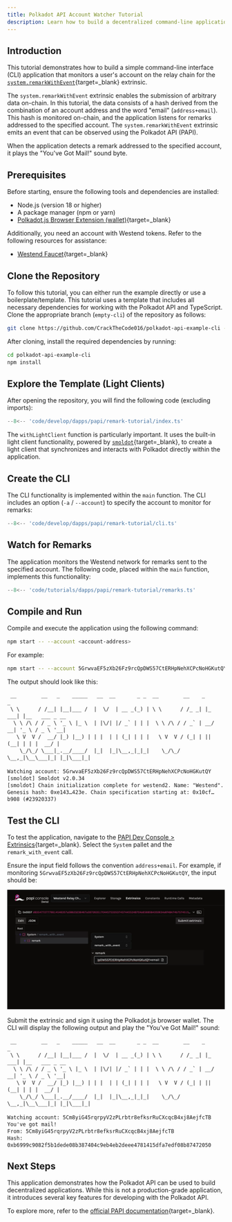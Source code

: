 ```yaml
---
title: Polkadot API Account Watcher Tutorial
description: Learn how to build a decentralized command-line application using the Polkadot API.
---
```


## Introduction

This tutorial demonstrates how to build a simple command-line interface (CLI) application that monitors a user's account on the relay chain for the [`system.remarkWithEvent`](https://paritytech.github.io/polkadot-sdk/master/frame_system/pallet/struct.Pallet.html#method.remark_with_event){target=\_blank} extrinsic.

The `system.remarkWithEvent` extrinsic enables the submission of arbitrary data on-chain. In this tutorial, the data consists of a hash derived from the combination of an account address and the word "email" (`address+email`). This hash is monitored on-chain, and the application listens for remarks addressed to the specified account. The `system.remarkWithEvent` extrinsic emits an event that can be observed using the Polkadot API (PAPI).

When the application detects a remark addressed to the specified account, it plays the "You've Got Mail!" sound byte.

## Prerequisites

Before starting, ensure the following tools and dependencies are installed:

- Node.js (version 18 or higher)
- A package manager (npm or yarn)
- [Polkadot.js Browser Extension (wallet)](https://polkadot.js.org/extension/){target=\_blank}

Additionally, you need an account with Westend tokens. Refer to the following resources for assistance:

- [Westend Faucet](https://faucet.polkadot.io/westend){target=\_blank}

## Clone the Repository

To follow this tutorial, you can either run the example directly or use a boilerplate/template. This tutorial uses a template that includes all necessary dependencies for working with the Polkadot API and TypeScript. Clone the appropriate branch (`empty-cli`) of the repository as follows:

```bash
git clone https://github.com/CrackTheCode016/polkadot-api-example-cli --branch empty-cli
```

After cloning, install the required dependencies by running:

```bash
cd polkadot-api-example-cli
npm install
```

## Explore the Template (Light Clients)

After opening the repository, you will find the following code (excluding imports):

```typescript title="index.ts"
--8<-- 'code/develop/dapps/papi/remark-tutorial/index.ts'
```

The `withLightClient` function is particularly important. It uses the built-in light client functionality, powered by [`smoldot`](https://github.com/smol-dot/smoldot){target=\_blank}, to create a light client that synchronizes and interacts with Polkadot directly within the application.

## Create the CLI

The CLI functionality is implemented within the `main` function. The CLI includes an option (`-a` / `--account`) to specify the account to monitor for remarks:

```typescript title="index.ts"
--8<-- 'code/develop/dapps/papi/remark-tutorial/cli.ts'
```

## Watch for Remarks

The application monitors the Westend network for remarks sent to the specified account. The following code, placed within the `main` function, implements this functionality:

```typescript title="index.ts"
--8<-- 'code/tutorials/dapps/papi/remark-tutorial/remarks.ts'
```

## Compile and Run

Compile and execute the application using the following command:

```bash
npm start -- --account <account-address>
```

For example:

```bash
npm start -- --account 5GrwvaEF5zXb26Fz9rcQpDWS57CtERHpNehXCPcNoHGKutQY
```

The output should look like this:

```
 __        __   _    _____   __  __       _ _  __        __    _       _
 \ \      / /__| |__|___ /  |  \/  | __ _(_) | \ \      / /_ _| |_ ___| |__   ___ _ __
  \ \ /\ / / _ \ '_ \ |_ \  | |\/| |/ _` | | |  \ \ /\ / / _` | __/ __| '_ \ / _ \ '__|
   \ V  V /  __/ |_) |__) | | |  | | (_| | | |   \ V  V / (_| | || (__| | | |  __/ |
    \_/\_/ \___|_.__/____/  |_|  |_|\__,_|_|_|    \_/\_/ \__,_|\__\___|_| |_|\___|_|

Watching account: 5GrwvaEF5zXb26Fz9rcQpDWS57CtERHpNehXCPcNoHGKutQY
[smoldot] Smoldot v2.0.34
[smoldot] Chain initialization complete for westend2. Name: "Westend". Genesis hash: 0xe143…423e. Chain specification starting at: 0x10cf…b908 (#23920337)
```

## Test the CLI

To test the application, navigate to the [PAPI Dev Console > Extrinsics](https://dev.papi.how/extrinsics#networkId=westend&endpoint=light-client){target=\_blank}. Select the `System` pallet and the `remark_with_event` call.

Ensure the input field follows the convention `address+email`. For example, if monitoring `5GrwvaEF5zXb26Fz9rcQpDWS57CtERHpNehXCPcNoHGKutQY`, the input should be:

![](images/develop/dapps/papi/papi-console.webp)

Submit the extrinsic and sign it using the Polkadot.js browser wallet. The CLI will display the following output and play the "You've Got Mail!" sound:

```
 __        __   _    _____   __  __       _ _  __        __    _       _
 \ \      / /__| |__|___ /  |  \/  | __ _(_) | \ \      / /_ _| |_ ___| |__   ___ _ __
  \ \ /\ / / _ \ '_ \ |_ \  | |\/| |/ _` | | |  \ \ /\ / / _` | __/ __| '_ \ / _ \ '__|
   \ V  V /  __/ |_) |__) | | |  | | (_| | | |   \ V  V / (_| | || (__| | | |  __/ |
    \_/\_/ \___|_.__/____/  |_|  |_|\__,_|_|_|    \_/\_/ \__,_|\__\___|_| |_|\___|_|

Watching account: 5Cm8yiG45rqrpyV2zPLrbtr8efksrRuCXcqcB4xj8AejfcTB
You've got mail!
From: 5Cm8yiG45rqrpyV2zPLrbtr8efksrRuCXcqcB4xj8AejfcTB
Hash: 0xb6999c9082f5b1dede08b387404c9eb4eb2deee4781415dfa7edf08b87472050
```

## Next Steps

This application demonstrates how the Polkadot API can be used to build decentralized applications. While this is not a production-grade application, it introduces several key features for developing with the Polkadot API.

To explore more, refer to the [official PAPI documentation](https://papi.how){target=\_blank}.